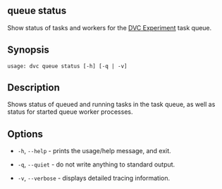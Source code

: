 ## queue status

Show status of tasks and workers for the
[DVC Experiment](/doc/user-guide/experiment-management/experiments-overview)
task queue.

## Synopsis

```usage
usage: dvc queue status [-h] [-q | -v]
```

## Description

Shows status of queued and running tasks in the task queue, as well as status
for started queue worker processes.

## Options

- `-h`, `--help` - prints the usage/help message, and exit.

- `-q`, `--quiet` - do not write anything to standard output.

- `-v`, `--verbose` - displays detailed tracing information.
